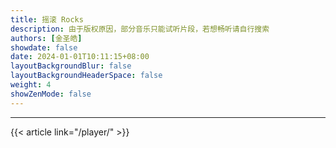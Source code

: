 ```yaml
---
title: 摇滚 Rocks
description: 由于版权原因，部分音乐只能试听片段，若想畅听请自行搜索
authors: [金圣皓]
showdate: false
date: 2024-01-01T10:11:15+08:00
layoutBackgroundBlur: false
layoutBackgroundHeaderSpace: false
weight: 4
showZenMode: false
---
```

<link rel="stylesheet" href="https://cdn.jsdelivr.net/npm/aplayer/dist/APlayer.min.css">
<script src="https://cdn.jsdelivr.net/npm/aplayer/dist/APlayer.min.js"></script>
<script src="https://cdn.jsdelivr.net/npm/meting@2.0.1/dist/Meting.min.js"></script>
<script src="https://cdn.jsdelivr.net/npm/color-thief@2.2.5/js/color-thief.min.js"></script>
<span style="color:#111827">
<meting-js server="netease" type="playlist" id="9178226536" autoplay="true" listFolded="true"></meting-js>
</span><hr/>
{{< article link="/player/" >}}